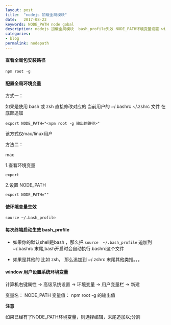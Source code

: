 ```yaml
---
layout: post
title:  "nodejs 加载全局模块"
date:   2017-08-23
keywords: NODE_PATH node gobal
description: nodejs 加载全局模块  bash_profile失效 NODE_PATH环境变量设置 windows/mac
categories: 
- blog
permalink: nodepath
---
```



#### 查看全局包安装路径

    npm root -g



#### 配置全局环境变量



方式一：


如果是使用 bash 或 zsh 直接修改对应的 当前用户的  ~/.bashrc ~/.zshrc 文件 在底部追加

    export NODE_PATH="<npm root -g 输出的路径>"

该方式仅mac/linux用户


方法二：

mac

1.查看环境变量

    export

2.设置 NODE_PATH

    export NODE_PATH=""


    

#### 使环境变量生效

    source ~/.bash_profile


#### 每次终端启动生效 bash_profile


- 如果你的默认shell是bash ，那么把 `source  ~/.bash_profile` 追加到 ~/.bashrc 末尾,bash开启时会自动执行.bashrc这个文件

- 如果是其他的 比如 zsh， 那么追加到 ~/.zshrc 末尾其他类推。。。




#### window 用户设置系统环境变量


计算机右键属性 -> 高级系统设置 -> 环境变量 -> 用户变量栏 -> 新建 

变量名： NODE_PATH
变量值： npm root -g 的输出值

**注意**

如果已经有了NODE_PATH环境变量，则选择编辑，末尾追加以;分割



